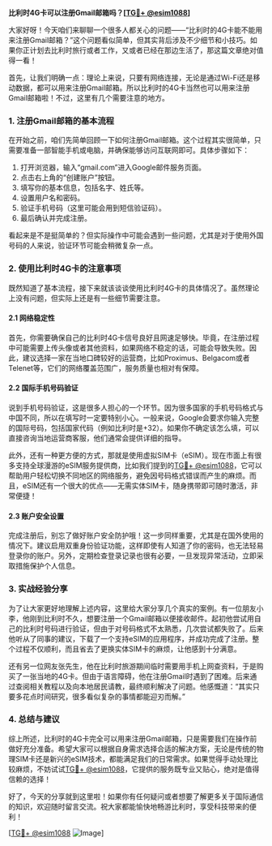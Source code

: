 **比利时4G卡可以注册Gmail邮箱吗？[[TG💪+ @esim1088](https://t.me/s/esim1088)]**

大家好呀！今天咱们来聊聊一个很多人都关心的问题——“比利时的4G卡能不能用来注册Gmail邮箱？”这个问题看似简单，但其实背后涉及不少细节和小技巧。如果你正计划去比利时旅行或者工作，又或者已经在那边生活了，那这篇文章绝对值得一看！

首先，让我们明确一点：理论上来说，只要有网络连接，无论是通过Wi-Fi还是移动数据，都可以用来注册Gmail邮箱。所以比利时的4G卡当然也可以用来注册Gmail邮箱啦！不过，这里有几个需要注意的地方。

### **1. 注册Gmail邮箱的基本流程**

在开始之前，咱们先简单回顾一下如何注册Gmail邮箱。这个过程其实很简单，只需要准备一部智能手机或电脑，并确保能够访问互联网即可。具体步骤如下：

1. 打开浏览器，输入“gmail.com”进入Google邮件服务页面。
2. 点击右上角的“创建账户”按钮。
3. 填写你的基本信息，包括名字、姓氏等。
4. 设置用户名和密码。
5. 验证手机号码（这里可能会用到短信验证码）。
6. 最后确认并完成注册。

看起来是不是挺简单的？但实际操作中可能会遇到一些问题，尤其是对于使用外国号码的人来说，验证环节可能会稍微复杂一点。

### **2. 使用比利时4G卡的注意事项**

既然知道了基本流程，接下来就该谈谈使用比利时4G卡的具体情况了。虽然理论上没有问题，但实际上还是有一些细节需要注意。

#### **2.1 网络稳定性**
首先，你需要确保自己的比利时4G卡信号良好且网速足够快。毕竟，在注册过程中可能需要上传头像或者其他资料，如果网络不稳定的话，可能会导致失败。因此，建议选择一家在当地口碑较好的运营商，比如Proximus、Belgacom或者Telenet等，它们的网络覆盖范围广，服务质量也相对有保障。

#### **2.2 国际手机号码验证**
说到手机号码验证，这是很多人担心的一个环节。因为很多国家的手机号码格式与中国不同，所以在填写时一定要特别小心。一般来说，Google会要求你输入完整的国际号码，包括国家代码（例如比利时是+32）。如果你不确定该怎么填，可以直接咨询当地运营商客服，他们通常会提供详细的指导。

此外，还有一种更方便的方式，那就是使用虚拟SIM卡（eSIM）。现在市面上有很多支持全球漫游的eSIM服务提供商，比如我们提到的[TG💪+ @esim1088](https://t.me/s/esim1088)，它可以帮助用户轻松切换不同地区的网络服务，避免因号码格式错误而产生的麻烦。而且，eSIM还有一个很大的优点——无需实体SIM卡，随身携带即可随时激活，非常便捷！

#### **2.3 账户安全设置**
完成注册后，别忘了做好账户安全防护哦！这一步同样重要，尤其是在国外使用的情况下。建议启用双重身份验证功能，这样即使有人知道了你的密码，也无法轻易登录你的账户。另外，定期检查登录记录也很有必要，一旦发现异常活动，立即采取措施保护个人信息。

### **3. 实战经验分享**

为了让大家更好地理解上述内容，这里给大家分享几个真实的案例。有一位朋友小李，他刚到比利时不久，想要注册一个Gmail邮箱以便接收邮件。起初他尝试用自己的比利时号码进行验证，但由于对号码格式不太熟悉，几次尝试都失败了。后来他听从了同事的建议，下载了一个支持eSIM的应用程序，并成功完成了注册。整个过程不仅顺利，而且省去了更换实体SIM卡的麻烦，让他感到十分满意。

还有另一位网友张先生，他在比利时旅游期间临时需要用手机上网查资料，于是购买了一张当地的4G卡。但由于语言障碍，他在注册Gmail时遇到了困难。后来通过查阅相关教程以及向本地居民请教，最终顺利解决了问题。他感慨道：“其实只要多花点时间研究，很多看似复杂的事情都能迎刃而解。”

### **4. 总结与建议**

综上所述，比利时的4G卡完全可以用来注册Gmail邮箱，只是需要我们在操作前做好充分准备。希望大家可以根据自身需求选择合适的解决方案，无论是传统的物理SIM卡还是新兴的eSIM技术，都能满足我们的日常需求。如果觉得手动处理比较麻烦，不妨试试[TG💪+ @esim1088](https://t.me/s/esim1088)，它提供的服务既专业又贴心，绝对是值得信赖的选择！

好了，今天的分享就到这里啦！如果你有任何疑问或者想要了解更多关于国际通信的知识，欢迎随时留言交流。祝大家都能愉快地畅游比利时，享受科技带来的便利！

[[TG💪+ @esim1088](https://t.me/s/esim1088) ![Image](https://i.postimg.cc/4NQfJmqS/Snipaste-2025-05-13-00-14-12.png)]